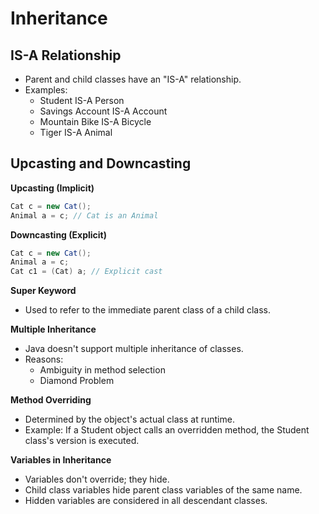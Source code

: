 # Inheritance

## IS-A Relationship

- Parent and child classes have an "IS-A" relationship.
- Examples:
    - Student IS-A Person
    - Savings Account IS-A Account
    - Mountain Bike IS-A Bicycle
    - Tiger IS-A Animal

## Upcasting and Downcasting

**Upcasting (Implicit)**

```java
Cat c = new Cat();
Animal a = c; // Cat is an Animal
```

**Downcasting (Explicit)**

```java
Cat c = new Cat();
Animal a = c;
Cat c1 = (Cat) a; // Explicit cast
```

**Super Keyword**

- Used to refer to the immediate parent class of a child class.

**Multiple Inheritance**

- Java doesn't support multiple inheritance of classes.
- Reasons:
    - Ambiguity in method selection
    - Diamond Problem

**Method Overriding**

- Determined by the object's actual class at runtime.
- Example: If a Student object calls an overridden method, the Student class's version is executed.

**Variables in Inheritance**

- Variables don't override; they hide.
- Child class variables hide parent class variables of the same name.
- Hidden variables are considered in all descendant classes.
